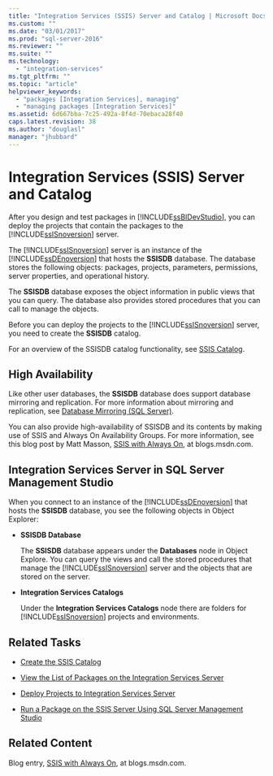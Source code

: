 ```yaml
---
title: "Integration Services (SSIS) Server and Catalog | Microsoft Docs"
ms.custom: ""
ms.date: "03/01/2017"
ms.prod: "sql-server-2016"
ms.reviewer: ""
ms.suite: ""
ms.technology: 
  - "integration-services"
ms.tgt_pltfrm: ""
ms.topic: "article"
helpviewer_keywords: 
  - "packages [Integration Services], managing"
  - "managing packages [Integration Services]"
ms.assetid: 6d667bba-7c25-492a-8f4d-70ebaca28f40
caps.latest.revision: 38
ms.author: "douglasl"
manager: "jhubbard"
---
```

# Integration Services (SSIS) Server and Catalog
  After you design and test packages in [!INCLUDE[ssBIDevStudio](../../analysis-services/includes/ssbidevstudio-md.md)], you can deploy the projects that contain the packages to the [!INCLUDE[ssISnoversion](../../advanced-analytics/r-services/includes/ssisnoversion-md.md)] server.  
  
 The [!INCLUDE[ssISnoversion](../../advanced-analytics/r-services/includes/ssisnoversion-md.md)] server is an instance of the [!INCLUDE[ssDEnoversion](../../analysis-services/instances/install/windows/includes/ssdenoversion-md.md)] that hosts the **SSISDB** database. The database stores the following objects: packages, projects, parameters, permissions, server properties, and operational history.  
  
 The **SSISDB** database exposes the object information in public views that you can query. The database also provides stored procedures that you can call to manage the objects.  
  
 Before you can deploy the projects to the [!INCLUDE[ssISnoversion](../../advanced-analytics/r-services/includes/ssisnoversion-md.md)] server, you need to create the **SSISDB** catalog.  
  
 For an overview of the SSISDB catalog functionality, see [SSIS Catalog](../../integration-services/service/ssis-catalog.md).  
  
## High Availability  
 Like other user databases, the **SSISDB** database does support database mirroring and replication. For more information about mirroring and replication, see [Database Mirroring &#40;SQL Server&#41;](../../database-engine/database-mirroring/database-mirroring-sql-server.md).  
  
 You can also provide high-availability of SSISDB and its contents by making use of SSIS and Always On Availability Groups. For more information, see this blog post by Matt Masson, [SSIS with Always On](http://go.microsoft.com/fwlink/?LinkId=255873), at blogs.msdn.com.  
  
##  <a name="ssms"></a> Integration Services Server in SQL Server Management Studio  
 When you connect to an instance of the [!INCLUDE[ssDEnoversion](../../analysis-services/instances/install/windows/includes/ssdenoversion-md.md)] that hosts the **SSISDB** database, you see the following objects in Object Explorer:  
  
-   **SSISDB Database**  
  
     The **SSISDB** database appears under the **Databases** node in Object Explore. You can query the views and call the stored procedures that manage the [!INCLUDE[ssISnoversion](../../advanced-analytics/r-services/includes/ssisnoversion-md.md)] server and the objects that are stored on the server.  
  
-   **Integration Services Catalogs**  
  
     Under the **Integration Services Catalogs** node there are folders for [!INCLUDE[ssISnoversion](../../advanced-analytics/r-services/includes/ssisnoversion-md.md)] projects and environments.  
  
## Related Tasks  
  
-   [Create the SSIS Catalog](../../integration-services/service/create-the-ssis-catalog.md)  
  
-   [View the List of Packages on the Integration Services Server](../../integration-services/service/view-the-list-of-packages-on-the-integration-services-server.md)  
  
-   [Deploy Projects to Integration Services Server](../../integration-services/packages/deploy-projects-to-integration-services-server.md)  
  
-   [Run a Package on the SSIS Server Using SQL Server Management Studio](../../integration-services/packages/run-a-package-on-the-ssis-server-using-sql-server-management-studio.md)  
  
## Related Content  
 Blog entry, [SSIS with Always On](http://go.microsoft.com/fwlink/?LinkId=255873), at blogs.msdn.com.  
  
  